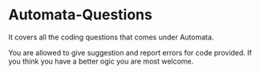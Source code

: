 # Automata-Questions
It covers all the coding questions that comes under Automata.

You are allowed to give suggestion and report errors for code provided. If you think you have a better ogic you are most welcome.
